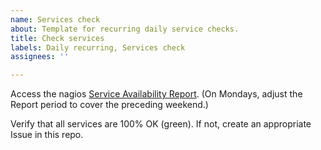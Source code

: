 ```yaml
---
name: Services check
about: Template for recurring daily service checks.
title: Check services
labels: Daily recurring, Services check
assignees: ''

---
```


Access the nagios [Service Availability Report](https://www.dewv.net/nagios/cgi-bin/nagios3/avail.cgi?host=localhost&service=all&timeperiod=last24hours). (On Mondays, adjust the Report period to cover the preceding weekend.)

Verify that all services are 100% OK (green). If not, create an appropriate Issue in this repo.
